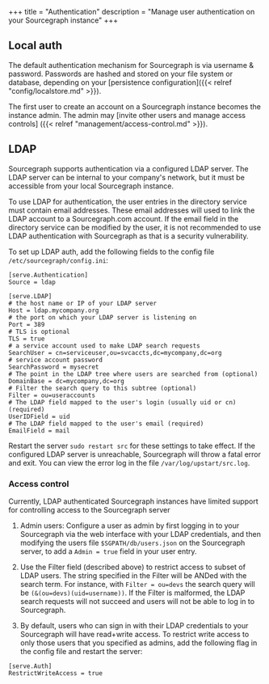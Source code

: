 +++
title = "Authentication"
description = "Manage user authentication on your Sourcegraph instance"
+++

## Local auth

The default authentication mechanism for Sourcegraph is via username & password.
Passwords are hashed and stored on your file system or database, depending
on your [persistence configuration]({{< relref "config/localstore.md" >}}).

The first user to create an account on a Sourcegraph instance becomes the instance
admin. The admin may [invite other users and manage access controls]
({{< relref "management/access-control.md" >}}).

## LDAP

Sourcegraph supports authentication via a configured LDAP server. The LDAP server can be internal to your company's network, but it must be accessible from your local Sourcegraph instance.

To use LDAP for authentication, the user entries in the directory service must contain email addresses. These email addresses will used to link the LDAP account to a Sourcegraph.com account. If the email field in the directory service can be modified by the user, it is not recommended to use LDAP authentication with Sourcegraph as that is a security vulnerability.

To set up LDAP auth, add the following fields to the config file `/etc/sourcegraph/config.ini`:

```
[serve.Authentication]
Source = ldap

[serve.LDAP]
# the host name or IP of your LDAP server
Host = ldap.mycompany.org
# the port on which your LDAP server is listening on
Port = 389
# TLS is optional
TLS = true
# a service account used to make LDAP search requests
SearchUser = cn=serviceuser,ou=svcaccts,dc=mycompany,dc=org
# service account password
SearchPassword = mysecret
# The point in the LDAP tree where users are searched from (optional)
DomainBase = dc=mycompany,dc=org
# Filter the search query to this subtree (optional)
Filter = ou=useraccounts
# The LDAP field mapped to the user's login (usually uid or cn) (required)
UserIDField = uid
# The LDAP field mapped to the user's email (required)
EmailField = mail
```

Restart the server `sudo restart src` for these settings to take effect. If the configured LDAP server is unreachable, Sourcegraph will throw a fatal error and exit. You can view the error log in the file `/var/log/upstart/src.log`.

### Access control

Currently, LDAP authenticated Sourcegraph instances have limited support for controlling access to the Sourcegraph server

1. Admin users: Configure a user as admin by first logging in to your Sourcegraph via the web interface with your LDAP credentials, and then modifying the users file `$SGPATH/db/users.json` on the Sourcegraph server, to add a `Admin = true` field in your user entry.

2. Use the Filter field (described above) to restrict access to subset of LDAP users. The string specified in the Filter will be ANDed with the search term. For instance, with `Filter = ou=devs` the search query will be `(&(ou=devs)(uid=username))`. If the Filter is malformed, the LDAP search requests will not succeed and users will not be able to log in to Sourcegraph.

3. By default, users who can sign in with their LDAP credentials to your Sourcegraph will have read+write access. To restrict write access to only those users that you specified as admins, add the following flag in the config file and restart the server:

```
[serve.Auth]
RestrictWriteAccess = true
```
